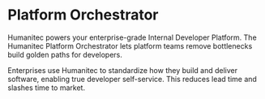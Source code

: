 # Platform Orchestrator

Humanitec powers your enterprise-grade Internal Developer Platform. The Humanitec Platform Orchestrator lets platform teams remove bottlenecks build golden paths for developers.

Enterprises use Humanitec to standardize how they build and deliver software, enabling true developer self-service. This reduces lead time and slashes time to market.
